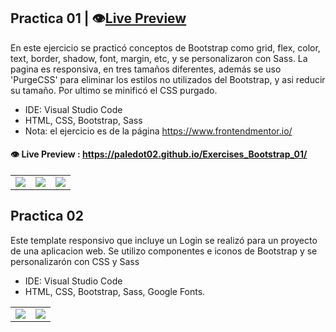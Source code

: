## Practica 01 | :eye:[Live Preview][v1] 

En este ejercicio se practicó conceptos de Bootstrap como grid, flex, color, text, border, shadow, font, margin, etc, y se personalizaron con Sass. La pagina es responsiva, en tres tamaños diferentes, además se uso 'PurgeCSS' para eliminar los estilos no utilizados del Bootstrap, y asi reducir su tamaño. Por ultimo se minificó el CSS purgado.

- IDE: Visual Studio Code
- HTML, CSS, Bootstrap, Sass
- Nota: el ejercicio es de la página https://www.frontendmentor.io/

[v1]: https://paledot02.github.io/Exercises_Bootstrap_01/

#### :eye: Live Preview  :  https://paledot02.github.io/Exercises_Bootstrap_01/

|  |  |  |
| ----------- | ----------- | ----------- |
| ![][img_1] | ![][img_2] | ![][img_4]

[img_1]: ./Exercise_01/images/screenshot_1.png
[img_2]: ./Exercise_01/images/screenshot_2.png
[img_4]: ./Exercise_01/images/screenshot_4.png

## Practica 02

Este template responsivo que incluye un Login se realizó para un proyecto de una aplicacion web. Se utilizo componentes e iconos de Bootstrap y se personalizarón con CSS y Sass

- IDE: Visual Studio Code
- HTML, CSS, Bootstrap, Sass, Google Fonts.

|  |  |
| ----------- | ----------- |
| ![][img_5] | ![][img_6] | 

[img_5]: ./Exercise_02/img/gif_01.gif
[img_6]: ./Exercise_02/img/gif_02.gif
[img_7]: ./Exercise_02/img/gif_03.gif




